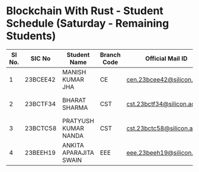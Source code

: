 # Blockchain With Rust - Student Schedule (Saturday - Remaining Students)

| Sl No. | SIC No | Student Name | Branch Code | Official Mail ID | Students Contact No | Semester Code | Course Name | Time |
|--------|--------|--------------|-------------|------------------|---------------------|---------------|-------------|------|
| 1  | 23BCEE42 | MANISH KUMAR JHA | CE | cen.23bcee42@silicon.ac.in | 6371750590 | 4 | Blockchain With Rust | 7:30 - 8:00 |
| 2  | 23BCTF34 | BHARAT SHARMA | CST | cst.23bctf34@silicon.ac.in | 9692562371 | 4 | Blockchain With Rust | 8:00 - 8:30 |
| 3  | 23BCTC58 | PRATYUSH KUMAR NANDA | CST | cst.23bctc58@silicon.ac.in | 7064650307 | 4 | Blockchain With Rust | 8:30 - 9:00 |
| 4  | 23BEEH19 | ANKITA APARAJITA SWAIN | EEE | eee.23beeh19@silicon.ac.in | 9178218901 | 4 | Blockchain With Rust | 9:00 - 9:30 |